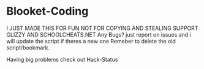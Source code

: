# Blooket-Coding
I JUST MADE THIS FOR FUN NOT FOR COPYING AND STEALING SUPPORT GLIZZY AND SCHOOLCHEATS.NET
Any Bugs? just report on issues and i will update the script if theres a new one Remeber to delete the old script/bookmark.

Having big problems check out Hack-Status
